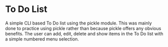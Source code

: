 # To Do List
A simple CLI based To Do list using the pickle module. This was mainly done to practice using pickle rather than because pickle offers any obvious benefits. The user can add, edit, delete and show items in the To Do list with a simple numbered menu selection.